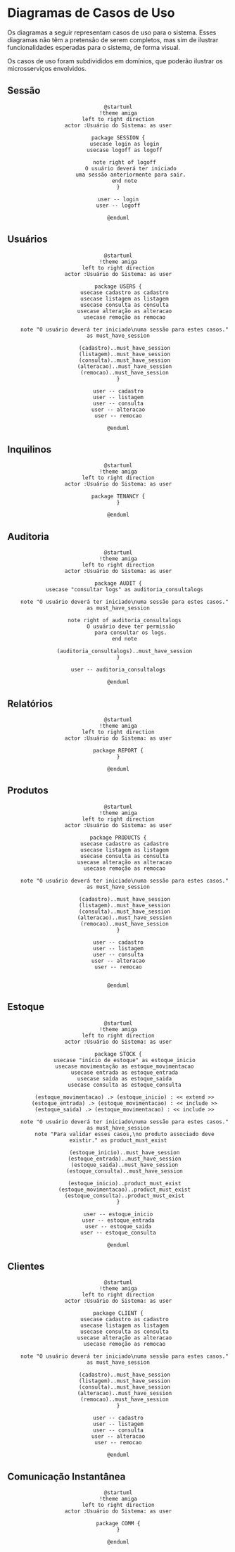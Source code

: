 # Diagramas de Casos de Uso

Os diagramas a seguir representam casos de uso para o sistema. Esses diagramas
não têm a pretensão de serem completos, mas sim de ilustrar funcionalidades
esperadas para o sistema, de forma visual.

Os casos de uso foram subdivididos em domínios, que poderão ilustrar os
microsserviços envolvidos.

## Sessão

<center>

```plantuml
@startuml
!theme amiga
left to right direction
actor :Usuário do Sistema: as user

package SESSION {
	usecase login as login
	usecase logoff as logoff
	
	note right of logoff
		O usuário deverá ter iniciado
		uma sessão anteriormente para sair.
	end note
}

user -- login
user -- logoff

@enduml
```

</center>

## Usuários

<center>

```plantuml
@startuml
!theme amiga
left to right direction
actor :Usuário do Sistema: as user

package USERS {
	usecase cadastro as cadastro
	usecase listagem as listagem
	usecase consulta as consulta
	usecase alteração as alteracao
	usecase remoção as remocao
	
	note "O usuário deverá ter iniciado\numa sessão para estes casos." as must_have_session
	
	(cadastro)..must_have_session
	(listagem)..must_have_session
	(consulta)..must_have_session
	(alteracao)..must_have_session
	(remocao)..must_have_session
}

user -- cadastro
user -- listagem
user -- consulta
user -- alteracao
user -- remocao

@enduml
```

</center>

## Inquilinos

<center>

```plantuml
@startuml
!theme amiga
left to right direction
actor :Usuário do Sistema: as user

package TENANCY {
}

@enduml
```

</center>

## Auditoria

<center>

```plantuml
@startuml
!theme amiga
left to right direction
actor :Usuário do Sistema: as user

package AUDIT {
	usecase "consultar logs" as auditoria_consultalogs
	
	note "O usuário deverá ter iniciado\numa sessão para estes casos." as must_have_session
	
	note right of auditoria_consultalogs
		O usuário deve ter permissão
		para consultar os logs.
	end note
	
	(auditoria_consultalogs)..must_have_session
}

user -- auditoria_consultalogs

@enduml
```

</center>

## Relatórios

<center>

```plantuml
@startuml
!theme amiga
left to right direction
actor :Usuário do Sistema: as user

package REPORT {
}

@enduml
```

</center>

## Produtos

<center>

```plantuml
@startuml
!theme amiga
left to right direction
actor :Usuário do Sistema: as user

package PRODUCTS {
	usecase cadastro as cadastro
	usecase listagem as listagem
	usecase consulta as consulta
	usecase alteração as alteracao
	usecase remoção as remocao
	
	note "O usuário deverá ter iniciado\numa sessão para estes casos." as must_have_session
	
	(cadastro)..must_have_session
	(listagem)..must_have_session
	(consulta)..must_have_session
	(alteracao)..must_have_session
	(remocao)..must_have_session
}

user -- cadastro
user -- listagem
user -- consulta
user -- alteracao
user -- remocao


@enduml
```

</center>

## Estoque

<center>

```plantuml
@startuml
!theme amiga
left to right direction
actor :Usuário do Sistema: as user

package STOCK {
	usecase "início de estoque" as estoque_inicio
	usecase movimentação as estoque_movimentacao
	usecase entrada as estoque_entrada
	usecase saída as estoque_saida
	usecase consulta as estoque_consulta

	(estoque_movimentacao) .> (estoque_inicio) : << extend >>
	(estoque_entrada) .> (estoque_movimentacao) : << include >>
	(estoque_saida) .> (estoque_movimentacao) : << include >>
	
	note "O usuário deverá ter iniciado\numa sessão para estes casos." as must_have_session
	note "Para validar esses casos,\no produto associado deve existir." as product_must_exist
	
	(estoque_inicio)..must_have_session
	(estoque_entrada)..must_have_session
	(estoque_saida)..must_have_session
	(estoque_consulta)..must_have_session
	
	(estoque_inicio)..product_must_exist
	(estoque_movimentacao)..product_must_exist
	(estoque_consulta)..product_must_exist
}

user -- estoque_inicio
user -- estoque_entrada
user -- estoque_saida
user -- estoque_consulta

@enduml
```

</center>

## Clientes

<center>

```plantuml
@startuml
!theme amiga
left to right direction
actor :Usuário do Sistema: as user

package CLIENT {
	usecase cadastro as cadastro
	usecase listagem as listagem
	usecase consulta as consulta
	usecase alteração as alteracao
	usecase remoção as remocao
	
	note "O usuário deverá ter iniciado\numa sessão para estes casos." as must_have_session
	
	(cadastro)..must_have_session
	(listagem)..must_have_session
	(consulta)..must_have_session
	(alteracao)..must_have_session
	(remocao)..must_have_session
}

user -- cadastro
user -- listagem
user -- consulta
user -- alteracao
user -- remocao

@enduml
```

</center>


## Comunicação Instantânea

<center>

```plantuml
@startuml
!theme amiga
left to right direction
actor :Usuário do Sistema: as user

package COMM {
}

@enduml
```

</center>



